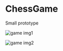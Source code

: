 # ChessGame
Small prototype

![game img1](https://i.im.ge/2022/10/30/2RcyzP.gam1.png)

![game img2](https://i.im.ge/2022/10/30/2RcEjf.game2.png)
